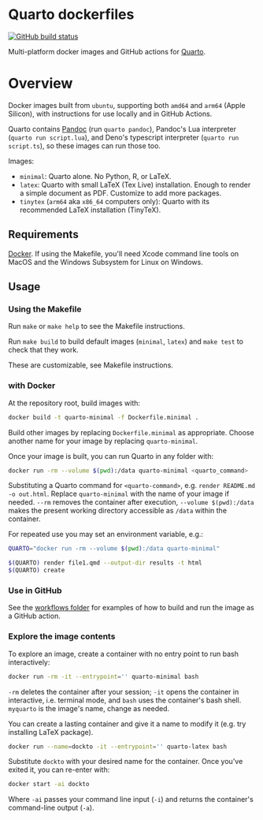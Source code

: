 # Quarto dockerfiles

[![GitHub build status][CI badge]][CI workflow]

Multi-platform docker images and GitHub actions for
[Quarto](https://quarto.org).

[CI badge]: https://img.shields.io/github/actions/workflow/status/dialoa/quarto-dockerfiles/ci.yaml?branch=main
[CI workflow]: https://github.com/dialoa/quarto-dockerfiles/actions/workflows/ci.yaml

# Overview

Docker images built from `ubuntu`, supporting both `amd64` and
`arm64` (Apple Silicon), with instructions for use locally and in
GitHub Actions.

Quarto contains [Pandoc](https://pandoc.org) (run `quarto pandoc`),
Pandoc's Lua interpreter (`quarto run script.lua`), and Deno's
typescript interpreter (`quarto run script.ts`), so these images 
can run those too.

Images:

- `minimal`: Quarto alone. No Python, R, or LaTeX.
- `latex`: Quarto with small LaTeX (Tex Live) installation. Enough
    to render a simple document as PDF. Customize to add more packages.
- `tinytex` (`arm64` aka `x86_64` computers only): Quarto with 
    its recommended LaTeX installation (TinyTeX).

## Requirements

[Docker](https://docker.com). If using the Makefile, 
you'll need Xcode command line tools on MacOS and the
Windows Subsystem for Linux on Windows.

## Usage

### Using the Makefile

Run `make` or `make help` to see the Makefile instructions. 

Run `make build` to build default images (`minimal`, `latex`)
and `make test` to check that they work.

These are customizable, see Makefile instructions.

### with Docker

At the repository root, build images with:

```bash
docker build -t quarto-minimal -f Dockerfile.minimal .
```

Build other images by replacing `Dockerfile.minimal` as
appropriate. Choose another name for your 
image by replacing `quarto-minimal`.

Once your image is built, you can run Quarto in any folder
with: 

```bash
docker run -rm --volume $(pwd):/data quarto-minimal <quarto_command>
```

Substituting a Quarto command for `<quarto-command>`, e.g.
`render README.md -o out.html`. Replace `quarto-minimal` with
the name of your image if needed. `--rm` removes the container
after execution, `--volume $(pwd):/data` makes the present working directory accessible as `/data` within the container. 

For repeated use you may set an environment variable, e.g.:

```bash
QUARTO="docker run -rm --volume $(pwd):/data quarto-minimal"

$(QUARTO) render file1.qmd --output-dir results -t html
$(QUARTO) create
```

### Use in GitHub

See the [workflows folder](.github/workflows/) for 
examples of how to build and run the image as a GitHub 
action. 

### Explore the image contents

To explore an image, create a container with no entry point 
to run bash interactively:

```bash
docker run -rm -it --entrypoint='' quarto-minimal bash
```

`-rm` deletes the container after your session; `-it` opens
the container in interactive, i.e. terminal mode, and `bash` 
uses the container's bash shell. `myquarto` is the image's
name, change as needed.

You can create a lasting container and give it a name
to modify it (e.g. try installing LaTeX package).

```bash
docker run --name=dockto -it --entrypoint='' quarto-latex bash
```

Substitute `dockto` with your desired name for the container.
Once you've exited it, you can re-enter with:

```bash
docker start -ai dockto
```

Where `-ai` passes your command line input (`-i`) and returns 
the container's command-line output (`-a`).
